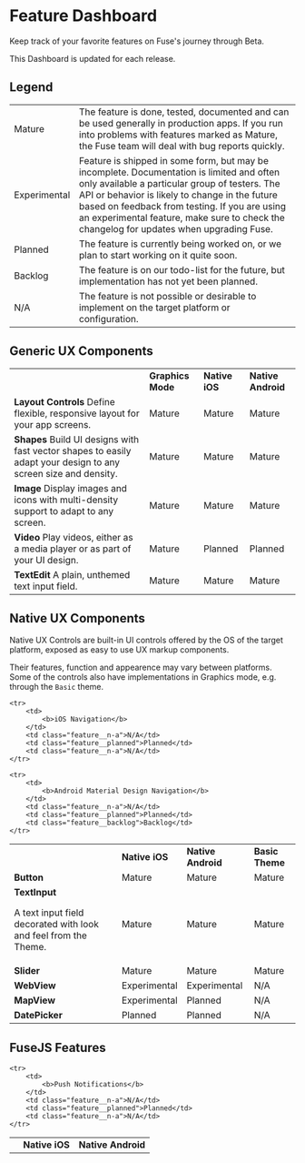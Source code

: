 <documentProperties pageTitle="Features" />

# Feature Dashboard

Keep track of your favorite features on Fuse's journey through Beta.

This Dashboard is updated for each release.

## Legend

<table>
	<tr>
		<td class="feature__mature">Mature</td>
		<td>The feature is done, tested, documented and can be used generally in production apps. If you run into problems with features marked as Mature, the Fuse team will deal with bug reports quickly. </td>
	</tr>
	<tr>
		<td class="feature__experimental">Experimental</td>
		<td>Feature is shipped in some form, but may be incomplete. Documentation is limited and often only available a particular group of testers. The API or behavior is likely to change in the future based on feedback from testing. If you are using an experimental feature, make sure to check the changelog for updates when upgrading Fuse. </td>
	</tr>
	<tr>
		<td class="feature__planned">Planned</td>
		<td>The feature is currently being worked on, or we plan to start working on it quite soon.</td>
	</tr>
	<tr>
		<td class="feature__backlog">Backlog</td>
		<td>The feature is on our todo-list for the future, but implementation has not yet been planned.</td>
	</tr>
	<tr>
		<td class="feature__n-a">N/A</td>
		<td>The feature is not possible or desirable to implement on the target platform or configuration.</td>
	</tr>
</table>


## Generic UX Components

<table>
	<tr>
		<td></td>
		<td><b>Graphics Mode</b></td>
		<td><b>Native iOS</b></td>
		<td><b>Native Android</b></td>
	</tr>
	<tr>
		<td>
			<b>Layout Controls</b>
			Define flexible, responsive layout for your app screens.
		</td>
		<td class="feature__mature">Mature</td>
		<td class="feature__mature">Mature</td>
		<td class="feature__mature">Mature</td>
	</tr>
	<tr>
		<td>
			<b>Shapes</b>
			Build UI designs with fast vector shapes to easily adapt your design to any screen size and density. 
		</td>
		<td class="feature__mature">Mature</td>
		<td class="feature__mature">Mature</td>
		<td class="feature__mature">Mature</td>
	</tr>
	<tr>
		<td>
			<b>Image</b>
			Display images and icons with multi-density support to adapt to any screen.
		</td>
		<td class="feature__mature">Mature</td>
		<td class="feature__mature">Mature</td>
		<td class="feature__mature">Mature</td>
	</tr>
	<tr>
		<td>
			<b>Video</b>
			Play videos, either as a media player or as part of your UI design.
		</td>
		<td class="feature__mature">Mature</td>
		<td class="feature__planned">Planned</td>
		<td class="feature__planned">Planned</td>
	</tr>
	<tr>
		<td>
			<b>TextEdit</b>
			A plain, unthemed text input field.
		</td>
		<td class="feature__mature">Mature</td>
		<td class="feature__mature">Mature</td>
		<td class="feature__mature">Mature</td>
	</tr>
</table>


## Native UX Components

Native UX Controls are built-in UI controls offered by the OS of the target platform, exposed as easy to use UX markup components. 

Their features, function and appearence may vary between platforms. Some of the controls also have implementations in Graphics mode, e.g.
through the `Basic` theme.

<table>
	<tr>
		<td></td>
		<td><b>Native iOS</b></td>
		<td><b>Native Android</b></td>
		<td><b>Basic Theme</b></td>
	</tr>
	<tr>
		<td>
			<b>Button</b>
		</td>
		<td class="feature__mature">Mature</td>
		<td class="feature__mature">Mature</td>
		<td class="feature__mature">Mature</td>
	</tr>
	<tr>
		<td>
			<b>TextInput</b>
			<p>A text input field decorated with look and feel from the Theme.</p>
		</td>
		<td class="feature__mature">Mature</td>
		<td class="feature__mature">Mature</td>
		<td class="feature__mature">Mature</td>
	</tr>
	<tr>
		<td>
			<b>Slider</b>
		</td>
		<td class="feature__mature">Mature</td>
		<td class="feature__mature">Mature</td>
		<td class="feature__mature">Mature</td>
	</tr>
	<tr>
		<td>
			<b>WebView</b>
		</td>
		<td class="feature__experimental">Experimental</td>
		<td class="feature__experimental">Experimental</td>
		<td class="feature__n-a">N/A</td>
	</tr>
	<tr>
		<td>
			<b>MapView</b>
		</td>
		<td class="feature__experimental">Experimental</td>
		<td class="feature__planned">Planned</td>
		<td class="feature__n-a">N/A</td>
	</tr>
	<tr>
		<td>
			<b>DatePicker</b>
		</td>
		<td class="feature__planned">Planned</td>
		<td class="feature__planned">Planned</td>
		<td class="feature__n-a">N/A</td>
	</tr>

	<tr>
		<td>
			<b>iOS Navigation</b>
		</td>
		<td class="feature__n-a">N/A</td>
		<td class="feature__planned">Planned</td>
		<td class="feature__n-a">N/A</td>
	</tr>

	<tr>
		<td>
			<b>Android Material Design Navigation</b>
		</td>
		<td class="feature__n-a">N/A</td>
		<td class="feature__planned">Planned</td>
		<td class="feature__backlog">Backlog</td>
	</tr>
</table>


## FuseJS Features

<table>
	<tr>
		<td></td>
		<td><b>Native iOS</b></td>
		<td><b>Native Android</b></td>
	</tr>

	<tr>
		<td>
			<b>Push Notifications</b>
		</td>
		<td class="feature__n-a">N/A</td>
		<td class="feature__planned">Planned</td>
		<td class="feature__n-a">N/A</td>
	</tr>
</table>